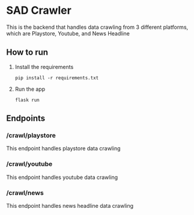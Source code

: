 # SAD Crawler
This is the backend that handles data crawling from 3 different platforms, which are Playstore, Youtube, and News Headline

## How to run
1. Install the requirements
    ```
    pip install -r requirements.txt
    ```
2. Run the app
    ```
    flask run
    ```

## Endpoints
### /crawl/playstore
This endpoint handles playstore data crawling
### /crawl/youtube
This endpoint handles youtube data crawling
### /crawl/news
This endpoint handles news headline data crawling
